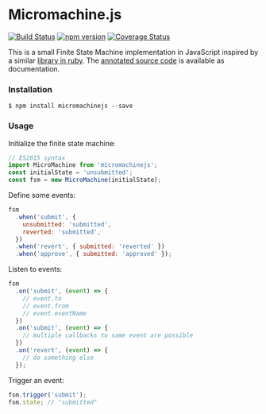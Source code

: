# Micromachine.js

[![Build Status](https://travis-ci.org/aomran/micromachinejs.svg?branch=master)](https://travis-ci.org/aomran/micromachinejs)
[![npm version](https://badge.fury.io/js/micromachinejs.svg)](https://badge.fury.io/js/micromachinejs)
[![Coverage Status](https://coveralls.io/repos/github/aomran/micromachinejs/badge.svg)](https://coveralls.io/github/aomran/micromachinejs)

This is a small Finite State Machine implementation in JavaScript inspired by a similar [library in ruby](https://github.com/soveran/micromachine). The [annotated source code](https://aomran.github.io/micromachinejs/micromachine.html) is available as documentation.

### Installation

```
$ npm install micromachinejs --save
```

### Usage

Initialize the finite state machine:

```javascript
// ES2015 syntax
import MicroMachine from 'micromachinejs';
const initialState = 'unsubmitted';
const fsm = new MicroMachine(initialState);
```

Define some events:

```javascript
fsm
  .when('submit', {
    unsubmitted: 'submitted',
    reverted: 'submitted',
  })
  .when('revert', { submitted: 'reverted' })
  .when('approve', { submitted: 'approved' });
```

Listen to events:

```javascript
fsm
  .on('submit', (event) => {
    // event.to
    // event.from
    // event.eventName
  })
  .on('submit', (event) => {
    // multiple callbacks to same event are possible
  })
  .on('revert', (event) => {
    // do something else
  });
```

Trigger an event:

```javascript
fsm.trigger('submit');
fsm.state; // "submitted"
```
